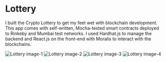 # Lottery

I built the Crypto Lottery to get my feet wet with blockchain development. This app comes with self-written, Mocha-tested smart contracts deployed to Rinkeby and Mumbai test networks. I used Hardhat.js to manage the backend and React.js on the front-end with Moralis to interact with the blockchains.

![Lottery image-1](https://jdecristi.com/assets/projects/lottery/image-1.png)
![Lottery image-2](https://jdecristi.com/assets/projects/lottery/image-2.png)
![Lottery image-3](https://jdecristi.com/assets/projects/lottery/image-3.png)
![Lottery image-4](https://jdecristi.com/assets/projects/lottery/image-4.png)
